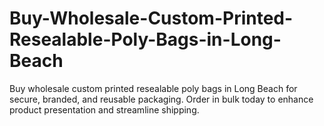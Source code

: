 # Buy-Wholesale-Custom-Printed-Resealable-Poly-Bags-in-Long-Beach
Buy wholesale custom printed resealable poly bags in Long Beach for secure, branded, and reusable packaging. Order in bulk today to enhance product presentation and streamline shipping.
